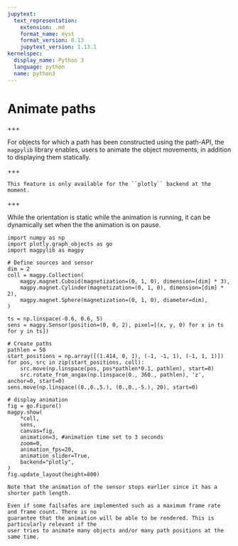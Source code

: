 ```yaml
---
jupytext:
  text_representation:
    extension: .md
    format_name: myst
    format_version: 0.13
    jupytext_version: 1.13.1
kernelspec:
  display_name: Python 3
  language: python
  name: python3
---
```


# Animate paths

+++

For objects for which a path has been constructed using the path-API, the ``magpylib`` library
enables, users to animate the object movements, in addition to displaying them statically.

+++

```{note}
This feature is only available for the ``plotly`` backend at the moment.
```

+++

While the orientation is static while the animation is running, it can be dynamically set when the
the animation is on pause.

```{code-cell} ipython3
import numpy as np
import plotly.graph_objects as go
import magpylib as magpy

# Define sources and sensor
dim = 2
coll = magpy.Collection(
    magpy.magnet.Cuboid(magnetization=(0, 1, 0), dimension=[dim] * 3),
    magpy.magnet.Cylinder(magnetization=(0, 1, 0), dimension=[dim] * 2),
    magpy.magnet.Sphere(magnetization=(0, 1, 0), diameter=dim),
)

ts = np.linspace(-0.6, 0.6, 5)
sens = magpy.Sensor(position=(0, 0, 2), pixel=[(x, y, 0) for x in ts for y in ts])

# Create paths
pathlen = 50
start_positions = np.array([(1.414, 0, 1), (-1, -1, 1), (-1, 1, 1)])
for pos, src in zip(start_positions, coll):
    src.move(np.linspace(pos, pos*pathlen*0.1, pathlen), start=0)
    src.rotate_from_angax(np.linspace(0., 360., pathlen), 'z', anchor=0, start=0)
sens.move(np.linspace((0.,0.,5.), (0.,0.,-5.), 20), start=0)

# display animation
fig = go.Figure()
magpy.show(
    *coll,
    sens,
    canvas=fig,
    animation=3, #animation time set to 3 seconds
    zoom=0,
    animation_fps=20,
    animation_slider=True,
    backend="plotly",
)
fig.update_layout(height=800)
```
```{note}
Note that the animation of the sensor stops earlier since it has a shorter path length.
```

```{warning}
Even if some failsafes are implemented such as a maximum frame rate and frame count. There is no
guarantee that the animation will be able to be rendered. This is particularly relevant if the
user tries to animate many objects and/or many path positions at the same time.
```
